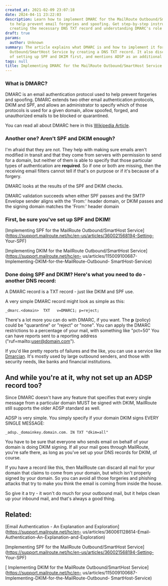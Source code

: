 ```yaml
---
created_at: 2021-02-09 23:07:18
date: 2024-04-11 23:22:03
description: Learn how to implement DMARC for the MailRoute Outbound/SmartHost Service
  to help prevent email forgeries and spoofing. Get step-by-step instructions for
  creating the necessary DNS TXT record and understanding DMARC's role in email authentication.
draft: true
params:
  author: Unknown
summary: The article explains what DMARC is and how to implement it for the MailRoute
  Outbound/SmartHost Service by creating a DNS TXT record. It also discusses the importance
  of setting up SPF and DKIM first, and mentions ADSP as an additional security measure.
tags: null
title: Implementing DMARC for the MailRoute Outbound/SmartHost Service
---
```



### What is DMARC?

DMARC is an email authentication protocol used to help prevent forgeries and
spoofing. DMARC extends two other email authentication protocols, DKIM and
SPF, and allows an administrator to specify which of those protocols is used
for a given domain, allow spoofed, forged, and unauthorized emails to be
blocked or quarantined.

You can read all about DMARC here in this [Wikipedia
Article](https://en.wikipedia.org/wiki/DMARC).

### Another one? Aren't SPF and DKIM enough?

I'm afraid that they are not. They help with making sure emails aren't
modified in transit and that they come from servers with permission to send
for a domain, but neither of them is able to specify that those particular
types of authentication are **required**. So if one or both are missing, then
the receiving email filters cannot tell if that's on purpose or if it's
because of a forgery.

DMARC looks at the results of the SPF and DKIM checks.

DMARC validation succeeds when either SPF passes and the SMTP Envelope sender
aligns with the 'From:' header domain, or DKIM passes and the signing domain
matches the 'From:' header domain

### First, be sure you've set up SPF and DKIM!

[Implementing SPF for the MailRoute Outbound/SmartHost
Service](https://support.mailroute.net/hc/en-us/articles/360021568194-Setting-
Your-SPF)

[Implementing DKIM for the MailRoute Outbound/SmartHost
Service](https://support.mailroute.net/hc/en-
us/articles/115009100687-Implementing-DKIM-for-the-MailRoute-Outbound-
SmartHost-Service)

### Done doing SPF and DKIM? Here's what you need to do - another DNS record:

A DMARC record is a TXT record - just like DKIM and SPF use.

A very simple DMARC record might look as simple as this:

    
    
    _dmarc.<domain>  TXT   v=DMARC1; p=reject;

There's a lot more you can do with DMARC, if you want. The **p** (policy)
could be "quarantine" or "reject" or "none". You can apply the DMARC
restrictions to a percentage of your mail, with something like "pct=50" You
can have reports sent to a reporting address ("ruf=mailto:user@domain.com").

If you'd like pretty reports of failures and the like, you can use a service
like [Dmarcian](http://dmarcian.com). It's mostly used by large outbound
senders, and those with security needs, like banks and financial institutions.

## And while you're at it, why not set up an ADSP record too?

Since DMARC doesn't have any feature that specifies that every single message
from a particular domain MUST be signed with DKIM, MailRoute still supports
the older ADSP standard as well.

ADSP is very simple. You simply specify if your domain DKIM signs EVERY SINGLE
MESSAGE:

    
    
    _adsp._domainkey.domain.com. IN TXT "dkim=all"
    

You have to be sure that everyone who sends email on behalf of your domain is
doing DKIM signing. If all your mail goes through MailRoute, you're safe
there, as long as you've set up your DNS records for DKIM, of course.

If you have a record like this, then MailRoute can discard all mail for your
domain that claims to come from your domain, but which isn't properly signed
by your domain. So you can avoid all those forgeries and phishing attacks that
try to make you think the email is coming from inside the house.

So give it a try - it won't do much for your outbound mail, but it helps clean
up your inbound mail, and that's always a good thing.

## Related:

[Email Authentication - An Explanation and
Exploration](https://support.mailroute.net/hc/en-
us/articles/360061128614-Email-Authentication-An-Explanation-and-Exploration)

[Implementing SPF for the MailRoute Outbound/SmartHost
Service](https://support.mailroute.net/hc/en-us/articles/360021568194-Setting-
Your-SPF)

[ Implementing DKIM for the MailRoute Outbound/SmartHost
Service](https://support.mailroute.net/hc/en-
us/articles/115009100687-Implementing-DKIM-for-the-MailRoute-Outbound-
SmartHost-Service)

